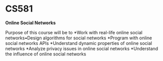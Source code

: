 # CS581
**Online Social Networks**

Purpose of this course will be to 
*Work with real-life online social networks•Design algorithms for social networks
*Program with online social networks APIs
*Understand dynamic properties of online social networks
*Analyze privacy issues in online social networks
*Understand the influence of online social networks
